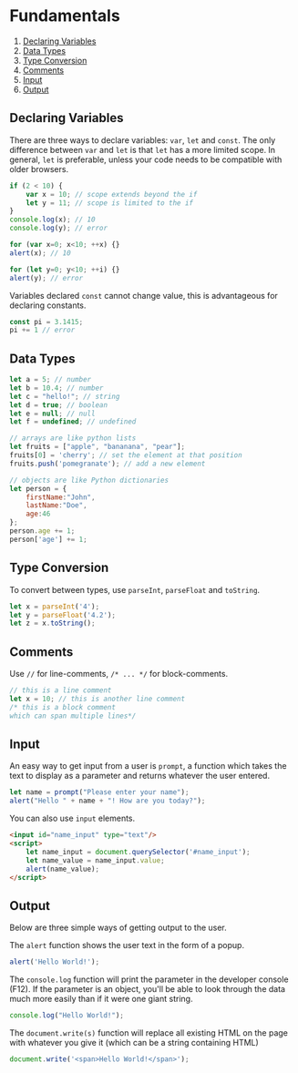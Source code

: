 
# Fundamentals


1. [Declaring Variables](#declaring-variables)
2. [Data Types](#data-types)
3. [Type Conversion](#type-conversion)
4. [Comments](#comments)
5. [Input](#input)
6. [Output](#output)


## Declaring Variables

There are three ways to declare variables: `var`, `let` and `const`. The only difference between `var` and `let` is that `let` has a more limited scope. In general, `let` is preferable, unless your code needs to be compatible with older browsers.

```javascript
if (2 < 10) {
    var x = 10; // scope extends beyond the if
    let y = 11; // scope is limited to the if
}
console.log(x); // 10
console.log(y); // error

for (var x=0; x<10; ++x) {}
alert(x); // 10

for (let y=0; y<10; ++i) {}
alert(y); // error
```

Variables declared `const` cannot change value, this is advantageous for declaring constants.

```javascript
const pi = 3.1415;
pi += 1 // error
```


## Data Types

```javascript
let a = 5; // number
let b = 10.4; // number
let c = "hello!"; // string
let d = true; // boolean
let e = null; // null
let f = undefined; // undefined

// arrays are like python lists
let fruits = ["apple", "bananana", "pear"];
fruits[0] = 'cherry'; // set the element at that position
fruits.push('pomegranate'); // add a new element

// objects are like Python dictionaries
let person = {
    firstName:"John",
    lastName:"Doe",
    age:46
};
person.age += 1;
person['age'] += 1;
```

## Type Conversion

To convert between types, use `parseInt`, `parseFloat` and `toString`.

```javascript
let x = parseInt('4');
let y = parseFloat('4.2');
let z = x.toString();
```


## Comments

Use `//` for line-comments, `/* ... */` for block-comments.

```javascript
// this is a line comment
let x = 10; // this is another line comment
/* this is a block comment
which can span multiple lines*/
```


## Input

An easy way to get input from a user is `prompt`, a function which takes the text to display as a parameter and returns whatever the user entered.

```javascript
let name = prompt("Please enter your name");
alert("Hello " + name + "! How are you today?");
```

You can also use `input` elements.

```html
<input id="name_input" type="text"/>
<script>
    let name_input = document.querySelector('#name_input');
    let name_value = name_input.value;
    alert(name_value);
</script>
```


## Output

Below are three simple ways of getting output to the user.

The `alert` function shows the user text in the form of a popup.

```javascript
alert('Hello World!');
```

The `console.log` function will print the parameter in the developer console (F12). If the parameter is an object, you'll be able to look through the data much more easily than if it were one giant string.

```javascript
console.log("Hello World!");
```

The `document.write(s)`  function will replace all existing HTML on the page with whatever you give it (which can be a string containing HTML)

```javascript
document.write('<span>Hello World!</span>');
```

